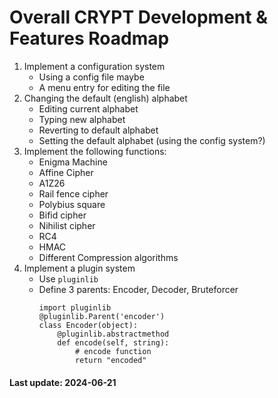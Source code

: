 # Overall CRYPT Development & Features Roadmap
1. Implement a configuration system
    - Using a config file maybe
    - A menu entry for editing the file
2. Changing the default (english) alphabet
    - Editing current alphabet
    - Typing new alphabet
    - Reverting to default alphabet
    - Setting the default alphabet (using the config system?)
3. Implement the following functions:
    - Enigma Machine
    - Affine Cipher
    - A1Z26
    - Rail fence cipher
    - Polybius square
    - Bifid cipher
    - Nihilist cipher
    - RC4
    - HMAC
    - Different Compression algorithms
4. Implement a plugin system
    - Use `pluginlib`
    - Define 3 parents: Encoder, Decoder, Bruteforcer
        ```python3
        import pluginlib
        @pluginlib.Parent('encoder')
        class Encoder(object):
            @pluginlib.abstractmethod
            def encode(self, string):
                # encode function
                return "encoded"
        ```
#### Last update: 2024-06-21

